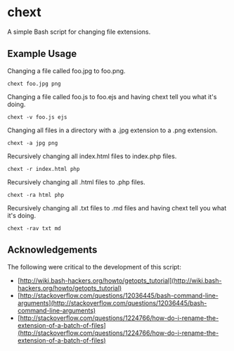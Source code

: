 chext
=====

A simple Bash script for changing file extensions.

Example Usage
-------------

Changing a file called foo.jpg to foo.png.
```
chext foo.jpg png
```

Changing a file called foo.js to foo.ejs and having chext tell you what it's doing.
```
chext -v foo.js ejs
```

Changing all files in a directory with a .jpg extension to a .png extension.
```
chext -a jpg png
```

Recursively changing all index.html files to index.php files.
```
chext -r index.html php
```

Recursively changing all .html files to .php files.
```
chext -ra html php
```

Recursively changing all .txt files to .md files and having chext tell you what it's doing.
```
chext -rav txt md
```

Acknowledgements
----------------

The following were critical to the development of this script:

* [http://wiki.bash-hackers.org/howto/getopts_tutorial](http://wiki.bash-hackers.org/howto/getopts_tutorial)
* [http://stackoverflow.com/questions/12036445/bash-command-line-arguments](http://stackoverflow.com/questions/12036445/bash-command-line-arguments)
* [http://stackoverflow.com/questions/1224766/how-do-i-rename-the-extension-of-a-batch-of-files](http://stackoverflow.com/questions/1224766/how-do-i-rename-the-extension-of-a-batch-of-files)
